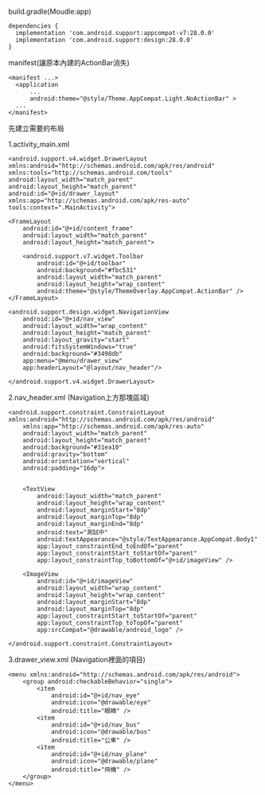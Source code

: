 build.gradle(Moudle:app)

    dependencies {
      implementation 'com.android.support:appcompat-v7:28.0.0'
      implementation 'com.android.support:design:28.0.0'
    }

manifest(讓原本內建的ActionBar消失)

    <manifest ...>
      <application
          ...
          android:theme="@style/Theme.AppCompat.Light.NoActionBar" >
      ...
    </manifest>
    
先建立需要的布局

1.activity_main.xml

    <android.support.v4.widget.DrawerLayout xmlns:android="http://schemas.android.com/apk/res/android"
    xmlns:tools="http://schemas.android.com/tools"
    android:layout_width="match_parent"
    android:layout_height="match_parent"
    android:id="@+id/drawer_layout"
    xmlns:app="http://schemas.android.com/apk/res-auto"
    tools:context=".MainActivity">

    <FrameLayout
        android:id="@+id/content_frame"
        android:layout_width="match_parent"
        android:layout_height="match_parent">

        <android.support.v7.widget.Toolbar
            android:id="@+id/toolbar"
            android:background="#fbc531"
            android:layout_width="match_parent"
            android:layout_height="wrap_content"
            android:theme="@style/ThemeOverlay.AppCompat.ActionBar" />
    </FrameLayout>

    <android.support.design.widget.NavigationView
        android:id="@+id/nav_view"
        android:layout_width="wrap_content"
        android:layout_height="match_parent"
        android:layout_gravity="start"
        android:fitsSystemWindows="true"
        android:background="#3498db"
        app:menu="@menu/drawer_view"
        app:headerLayout="@layout/nav_header"/>

    </android.support.v4.widget.DrawerLayout>
          
2.nav_header.xml (Navigation上方那塊區域)

    <android.support.constraint.ConstraintLayout xmlns:android="http://schemas.android.com/apk/res/android"
        xmlns:app="http://schemas.android.com/apk/res-auto"
        android:layout_width="match_parent"
        android:layout_height="match_parent"
        android:background="#31ea10"
        android:gravity="bottom"
        android:orientation="vertical"
        android:padding="16dp">


        <TextView
            android:layout_width="match_parent"
            android:layout_height="wrap_content"
            android:layout_marginStart="8dp"
            android:layout_marginTop="8dp"
            android:layout_marginEnd="8dp"
            android:text="測試中"
            android:textAppearance="@style/TextAppearance.AppCompat.Body1"
            app:layout_constraintEnd_toEndOf="parent"
            app:layout_constraintStart_toStartOf="parent"
            app:layout_constraintTop_toBottomOf="@+id/imageView" />

        <ImageView
            android:id="@+id/imageView"
            android:layout_width="wrap_content"
            android:layout_height="wrap_content"
            android:layout_marginStart="8dp"
            android:layout_marginTop="8dp"
            app:layout_constraintStart_toStartOf="parent"
            app:layout_constraintTop_toTopOf="parent"
            app:srcCompat="@drawable/android_logo" />

    </android.support.constraint.ConstraintLayout>
    
3.drawer_view.xml (Navigation裡面的項目) 

    <menu xmlns:android="http://schemas.android.com/apk/res/android">
        <group android:checkableBehavior="single">
            <item
                android:id="@+id/nav_eye"
                android:icon="@drawable/eye"
                android:title="眼睛" />
            <item
                android:id="@+id/nav_bus"
                android:icon="@drawable/bus"
                android:title="公車" />
            <item
                android:id="@+id/nav_plane"
                android:icon="@drawable/plane"
                android:title="飛機" />
        </group>
    </menu>
